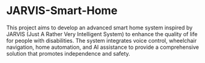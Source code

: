 # JARVIS-Smart-Home
This project aims to develop an advanced smart home system inspired by JARVIS (Just A Rather Very Intelligent System) to enhance the quality of life for people with disabilities. The system integrates voice control, wheelchair navigation, home automation, and AI assistance to provide a comprehensive solution that promotes independence and safety.
